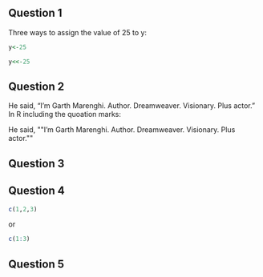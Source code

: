 ## Question 1

Three ways to assign the value of 25 to y:
```R
y<-25
```
```R
y<<-25
```

## Question 2
He said, “I’m Garth Marenghi. Author. Dreamweaver. Visionary. Plus actor.” In R including the quoation marks: 

He said, \"\"I’m Garth Marenghi. Author. Dreamweaver. Visionary. Plus actor.\"\"

## Question 3


## Question 4
```R
c(1,2,3)
```
or 
```R
c(1:3)
```

## Question 5
